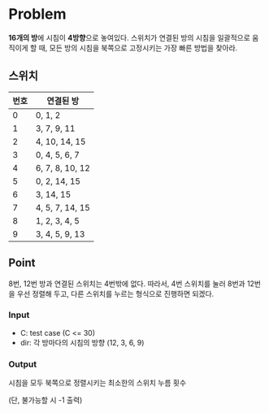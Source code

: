 # Problem

**16개의 방**에 시침이 **4방향**으로 놓여있다. 스위치가 연결된 방의 시침을 일괄적으로 움직이게 할 때, 모든 방의 시침을 북쪽으로 고정시키는 가장 빠른 방법을 찾아라.

## 스위치

| 번호 | 연결된 방       |
| ---- | --------------- |
| 0    | 0, 1, 2         |
| 1    | 3, 7, 9, 11     |
| 2    | 4, 10, 14, 15   |
| 3    | 0, 4, 5, 6, 7   |
| 4    | 6, 7, 8, 10, 12 |
| 5    | 0, 2, 14, 15    |
| 6    | 3, 14, 15       |
| 7    | 4, 5, 7, 14, 15 |
| 8    | 1, 2, 3, 4, 5   |
| 9    | 3, 4, 5, 9, 13  |

## Point

8번, 12번 방과 연결된 스위치는 4번밖에 없다. 따라서, 4번 스위치를 눌러 8번과 12번을 우선 정렬해 두고, 다른 스위치를 누르는 형식으로 진행하면 되겠다.

### Input

- C: test case (C <= 30)
- dir: 각 방마다의 시침의 방향 (12, 3, 6, 9)

### Output

시침을 모두 북쪽으로 정렬시키는 최소한의 스위치 누름 횟수

(단, 불가능할 시 -1 출력)

